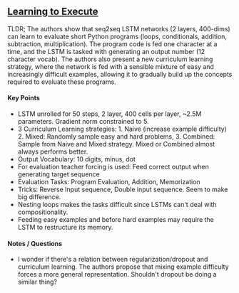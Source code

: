 ## [Learning to Execute](http://arxiv.org/abs/1410.4615)

TLDR; The authors show that seq2seq LSTM networks (2 layers, 400-dims) can learn to evaluate short Python programs (loops, conditionals, addition, subtraction, multiplication). The program code is fed one character at a time, and the LSTM is tasked with generating an output number (12 character vocab). The authors also present a new curriculum learning strategy, where the network is fed with a sensible mixture of easy and increasingly difficult examples, allowing it to gradually build up the concepts required to evaluate these programs.

#### Key Points

- LSTM unrolled for 50 steps, 2 layer, 400 cells per layer, ~2.5M parameters. Gradient norm constrained to 5.
- 3 Curriculum Learning strategies: 1. Naive (increase example difficulty) 2. Mixed: Randomly sample easy and hard problems, 3. Combined: Sample from Naive and Mixed strategy. Mixed or Combined almost always performs better.
- Output Vocabulary: 10 digits, minus, dot
- For evaluation teacher forcing is used: Feed correct output when generating target sequence
- Evaluation Tasks: Program Evaluation, Addition, Memorization
- Tricks: Reverse Input sequence, Double input sequence. Seem to make big difference.
- Nesting loops makes the tasks difficult since LSTMs can't deal with compositionality.
- Feeding easy examples and before hard examples may require the LSTM to restructure its memory.

#### Notes / Questions

- I wonder if there's a relation between regularization/dropout and curriculum learning. The authors propose that mixing example difficulty forces a more general representation. Shouldn't dropout be doing a similar thing?